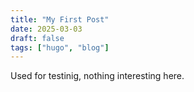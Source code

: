 ```yaml
---
title: "My First Post"
date: 2025-03-03
draft: false
tags: ["hugo", "blog"]
---
```


Used for testinig, nothing interesting here.